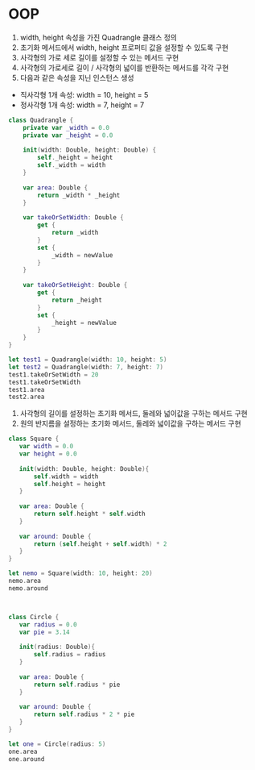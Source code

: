 
# OOP

 1. width, height 속성을 가진 Quadrangle 클래스 정의
 2. 초기화 메서드에서 width, height 프로퍼티 값을 설정할 수 있도록 구현
 3. 사각형의 가로 세로 길이를 설정할 수 있는 메서드 구현
 4. 사각형의 가로세로 길이  /  사각형의 넓이를 반환하는 메서드를 각각 구현
 5. 다음과 같은 속성을 지닌 인스턴스 생성
 
 - 직사각형 1개 속성: width = 10, height = 5
 - 정사각형 1개 속성: width = 7, height = 7

```swift
class Quadrangle {
    private var _width = 0.0
    private var _height = 0.0
    
    init(width: Double, height: Double) {
        self._height = height
        self._width = width
    }
    
    var area: Double {
        return _width * _height
    }
    
    var takeOrSetWidth: Double {
        get {
            return _width
        }
        set {
            _width = newValue
        }
    }
    
    var takeOrSetHeight: Double {
        get {
            return _height
        }
        set {
            _height = newValue
        }
    }
}

let test1 = Quadrangle(width: 10, height: 5)
let test2 = Quadrangle(width: 7, height: 7)
test1.takeOrSetWidth = 20
test1.takeOrSetWidth
test1.area
test2.area
```


 1. 사각형의 길이를 설정하는 초기화 메서드, 둘레와 넓이값을 구하는 메서드 구현
 2. 원의 반지름을 설정하는 초기화 메서드, 둘레와 넓이값을 구하는 메서드 구현
 
 
 ```swift
 class Square {
    var width = 0.0
    var height = 0.0
    
    init(width: Double, height: Double){
        self.width = width
        self.height = height
    }
    
    var area: Double {
        return self.height * self.width
    }
    
    var around: Double {
        return (self.height + self.width) * 2
    }
}

let nemo = Square(width: 10, height: 20)
nemo.area
nemo.around



class Circle {
    var radius = 0.0
    var pie = 3.14
    
    init(radius: Double){
        self.radius = radius
    }
    
    var area: Double {
        return self.radius * pie
    }
    
    var around: Double {
        return self.radius * 2 * pie
    }
}

let one = Circle(radius: 5)
one.area
one.around
 ```
 
 

